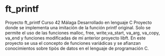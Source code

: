 # ft_printf
Proyecto ft_printf Curso 42 Málaga 
Desarrollado en lenguaje C
Proyecto donde se implementa una imitación de la función printf original. 
Solo se permite el uso de las funciones malloc, free, write,va_start, va_arg, va_copy, va_end y funciones modificadas de mi anterior proyecto libft.
En este proyecto se usa el concepto de funciones variádicas y se afianzan conocimientos sobre tipòs de datos en el lenguaje de programación C.
